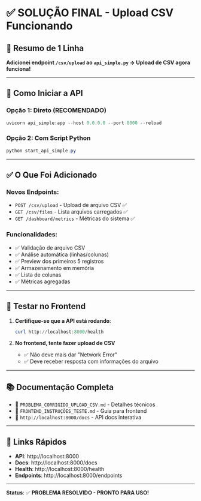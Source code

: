 # ✅ SOLUÇÃO FINAL - Upload CSV Funcionando

## 🎯 Resumo de 1 Linha

**Adicionei endpoint `/csv/upload` ao `api_simple.py` → Upload de CSV agora funciona!**

---

## 🚀 Como Iniciar a API

### **Opção 1: Direto (RECOMENDADO)**
```powershell
uvicorn api_simple:app --host 0.0.0.0 --port 8000 --reload
```

### **Opção 2: Com Script Python**
```powershell
python start_api_simple.py
```

---

## ✅ O Que Foi Adicionado

### **Novos Endpoints**:
- `POST /csv/upload` - Upload de arquivo CSV ✅
- `GET /csv/files` - Lista arquivos carregados ✅
- `GET /dashboard/metrics` - Métricas do sistema ✅

### **Funcionalidades**:
- ✅ Validação de arquivo CSV
- ✅ Análise automática (linhas/colunas)
- ✅ Preview dos primeiros 5 registros
- ✅ Armazenamento em memória
- ✅ Lista de colunas
- ✅ Métricas agregadas

---

## 🧪 Testar no Frontend

1. **Certifique-se que a API está rodando**:
   ```powershell
   curl http://localhost:8000/health
   ```

2. **No frontend, tente fazer upload de CSV**
   - ✅ Não deve mais dar "Network Error"
   - ✅ Deve receber resposta com informações do arquivo

---

## 📚 Documentação Completa

- 📖 `PROBLEMA_CORRIGIDO_UPLOAD_CSV.md` - Detalhes técnicos
- 📖 `FRONTEND_INSTRUÇÕES_TESTE.md` - Guia para frontend  
- 📖 `http://localhost:8000/docs` - API docs interativa

---

## 🔗 Links Rápidos

- **API**: http://localhost:8000
- **Docs**: http://localhost:8000/docs
- **Health**: http://localhost:8000/health
- **Endpoints**: http://localhost:8000/endpoints

---

**Status**: ✅ **PROBLEMA RESOLVIDO - PRONTO PARA USO!**